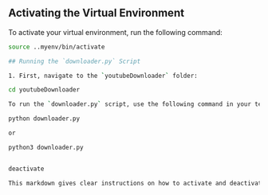## Activating the Virtual Environment

To activate your virtual environment, run the following command:

```bash
source ..myenv/bin/activate

## Running the `downloader.py` Script

1. First, navigate to the `youtubeDownloader` folder:

cd youtubeDownloader

To run the `downloader.py` script, use the following command in your terminal:

python downloader.py

or

python3 downloader.py


deactivate

This markdown gives clear instructions on how to activate and deactivate a virtual environment. GUI will be added soon.
